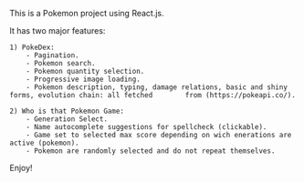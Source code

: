 This is a Pokemon project using React.js. 

It has two major features:

    1) PokeDex: 
        - Pagination.
        - Pokemon search.
        - Pokemon quantity selection.
        - Progressive image loading.
        - Pokemon description, typing, damage relations, basic and shiny forms, evolution chain: all fetched        from (https://pokeapi.co/).
    
    2) Who is that Pokemon Game:
        - Generation Select.
        - Name autocomplete suggestions for spellcheck (clickable).
        - Game set to selected max score depending on wich enerations are active (pokemon).
        - Pokemon are randomly selected and do not repeat themselves.

Enjoy!
